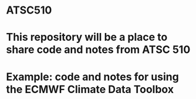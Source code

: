 # ATSC510
#
# This repository will be a place to share code and notes from ATSC 510
#
# Example: code and notes for using the ECMWF Climate Data Toolbox
#
